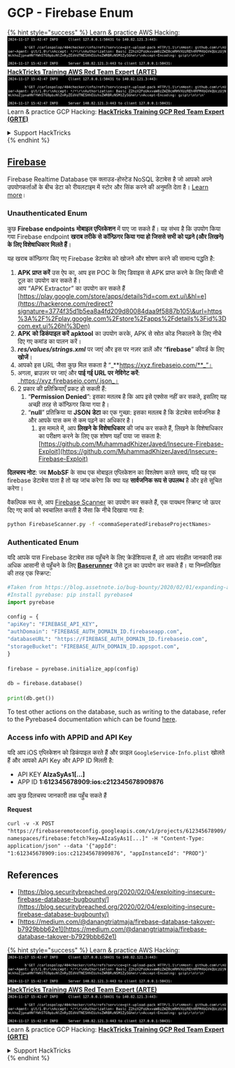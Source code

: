 # GCP - Firebase Enum

{% hint style="success" %}
Learn & practice AWS Hacking:<img src="../../../.gitbook/assets/image (1).png" alt="" data-size="line">[**HackTricks Training AWS Red Team Expert (ARTE)**](https://training.hacktricks.xyz/courses/arte)<img src="../../../.gitbook/assets/image (1).png" alt="" data-size="line">\
Learn & practice GCP Hacking: <img src="../../../.gitbook/assets/image (2).png" alt="" data-size="line">[**HackTricks Training GCP Red Team Expert (GRTE)**<img src="../../../.gitbook/assets/image (2).png" alt="" data-size="line">](https://training.hacktricks.xyz/courses/grte)

<details>

<summary>Support HackTricks</summary>

* Check the [**subscription plans**](https://github.com/sponsors/carlospolop)!
* **Join the** 💬 [**Discord group**](https://discord.gg/hRep4RUj7f) or the [**telegram group**](https://t.me/peass) or **follow** us on **Twitter** 🐦 [**@hacktricks\_live**](https://twitter.com/hacktricks\_live)**.**
* **Share hacking tricks by submitting PRs to the** [**HackTricks**](https://github.com/carlospolop/hacktricks) and [**HackTricks Cloud**](https://github.com/carlospolop/hacktricks-cloud) github repos.

</details>
{% endhint %}

## [Firebase](https://cloud.google.com/sdk/gcloud/reference/firebase/)

Firebase Realtime Database एक क्लाउड-होस्टेड NoSQL डेटाबेस है जो आपको अपने उपयोगकर्ताओं के बीच डेटा को रीयलटाइम में स्टोर और सिंक करने की अनुमति देता है। [Learn more](https://firebase.google.com/products/realtime-database/)।

### Unauthenticated Enum

कुछ **Firebase endpoints** **मोबाइल एप्लिकेशन** में पाए जा सकते हैं। यह संभव है कि उपयोग किया गया Firebase endpoint **खराब तरीके से कॉन्फ़िगर किया गया हो जिससे सभी को पढ़ने (और लिखने) के लिए विशेषाधिकार मिलते हैं**।

यह खराब कॉन्फ़िगर किए गए Firebase डेटाबेस को खोजने और शोषण करने की सामान्य पद्धति है:

1. **APK प्राप्त करें** उस ऐप का, आप इस POC के लिए डिवाइस से APK प्राप्त करने के लिए किसी भी टूल का उपयोग कर सकते हैं।\
आप “APK Extractor” का उपयोग कर सकते हैं [https://play.google.com/store/apps/details?id=com.ext.ui\&hl=e](https://hackerone.com/redirect?signature=3774f35d1b5ea8a4fd209d80084daa9f5887b105\&url=https%3A%2F%2Fplay.google.com%2Fstore%2Fapps%2Fdetails%3Fid%3Dcom.ext.ui%26hl%3Den)
2. **APK को डिकंपाइल करें** **apktool** का उपयोग करके, APK से स्रोत कोड निकालने के लिए नीचे दिए गए कमांड का पालन करें।
3. _**res/values/strings.xml**_ पर जाएं और इस पर नज़र डालें और “**firebase**” कीवर्ड के लिए **खोजें**।
4. आपको इस URL जैसा कुछ मिल सकता है “_**https://xyz.firebaseio.com/**_”।
5. अगला, ब्राउज़र पर जाएं और **पाई गई URL पर नेविगेट करें**: _https://xyz.firebaseio.com/.json_।
6. 2 प्रकार की प्रतिक्रियाएँ प्रकट हो सकती हैं:
   1. “**Permission Denied**”: इसका मतलब है कि आप इसे एक्सेस नहीं कर सकते, इसलिए यह अच्छी तरह से कॉन्फ़िगर किया गया है।
   2. “**null**” प्रतिक्रिया या **JSON डेटा** का एक गुच्छा: इसका मतलब है कि डेटाबेस सार्वजनिक है और आपके पास कम से कम पढ़ने का अधिकार है।
      1. इस मामले में, आप **लिखने के विशेषाधिकार** की जांच कर सकते हैं, लिखने के विशेषाधिकार का परीक्षण करने के लिए एक शोषण यहाँ पाया जा सकता है: [https://github.com/MuhammadKhizerJaved/Insecure-Firebase-Exploit](https://github.com/MuhammadKhizerJaved/Insecure-Firebase-Exploit)

**दिलचस्प नोट**: जब **MobSF** के साथ एक मोबाइल एप्लिकेशन का विश्लेषण करते समय, यदि यह एक firebase डेटाबेस पाता है तो यह जांच करेगा कि क्या यह **सार्वजनिक रूप से उपलब्ध** है और इसे सूचित करेगा।

वैकल्पिक रूप से, आप [Firebase Scanner](https://github.com/shivsahni/FireBaseScanner) का उपयोग कर सकते हैं, एक पायथन स्क्रिप्ट जो ऊपर दिए गए कार्य को स्वचालित करती है जैसा कि नीचे दिखाया गया है:
```bash
python FirebaseScanner.py -f <commaSeperatedFirebaseProjectNames>
```
### Authenticated Enum

यदि आपके पास Firebase डेटाबेस तक पहुँचने के लिए क्रेडेंशियल्स हैं, तो आप संग्रहीत जानकारी तक अधिक आसानी से पहुँचने के लिए [**Baserunner**](https://github.com/iosiro/baserunner) जैसे टूल का उपयोग कर सकते हैं। या निम्नलिखित की तरह एक स्क्रिप्ट:
```python
#Taken from https://blog.assetnote.io/bug-bounty/2020/02/01/expanding-attack-surface-react-native/
#Install pyrebase: pip install pyrebase4
import pyrebase

config = {
"apiKey": "FIREBASE_API_KEY",
"authDomain": "FIREBASE_AUTH_DOMAIN_ID.firebaseapp.com",
"databaseURL": "https://FIREBASE_AUTH_DOMAIN_ID.firebaseio.com",
"storageBucket": "FIREBASE_AUTH_DOMAIN_ID.appspot.com",
}

firebase = pyrebase.initialize_app(config)

db = firebase.database()

print(db.get())
```
To test other actions on the database, such as writing to the database, refer to the Pyrebase4 documentation which can be found [here](https://github.com/nhorvath/Pyrebase4).

### Access info with APPID and API Key <a href="#access-info-with-appid-and-api-key" id="access-info-with-appid-and-api-key"></a>

यदि आप iOS एप्लिकेशन को डिकंपाइल करते हैं और फ़ाइल `GoogleService-Info.plist` खोलते हैं और आपको API Key और APP ID मिलती है:

* API KEY **AIzaSyAs1\[...]**
* APP ID **1:612345678909:ios:c212345678909876**

आप कुछ दिलचस्प जानकारी तक पहुँच सकते हैं

**Request**

`curl -v -X POST "https://firebaseremoteconfig.googleapis.com/v1/projects/612345678909/namespaces/firebase:fetch?key=AIzaSyAs1[...]" -H "Content-Type: application/json" --data '{"appId": "1:612345678909:ios:c212345678909876", "appInstanceId": "PROD"}'`

## References <a href="#references" id="references"></a>

* ​[https://blog.securitybreached.org/2020/02/04/exploiting-insecure-firebase-database-bugbounty/](https://blog.securitybreached.org/2020/02/04/exploiting-insecure-firebase-database-bugbounty/)​
* ​[https://medium.com/@danangtriatmaja/firebase-database-takover-b7929bbb62e1](https://medium.com/@danangtriatmaja/firebase-database-takover-b7929bbb62e1)​

{% hint style="success" %}
Learn & practice AWS Hacking:<img src="../../../.gitbook/assets/image (1).png" alt="" data-size="line">[**HackTricks Training AWS Red Team Expert (ARTE)**](https://training.hacktricks.xyz/courses/arte)<img src="../../../.gitbook/assets/image (1).png" alt="" data-size="line">\
Learn & practice GCP Hacking: <img src="../../../.gitbook/assets/image (2).png" alt="" data-size="line">[**HackTricks Training GCP Red Team Expert (GRTE)**<img src="../../../.gitbook/assets/image (2).png" alt="" data-size="line">](https://training.hacktricks.xyz/courses/grte)

<details>

<summary>Support HackTricks</summary>

* Check the [**subscription plans**](https://github.com/sponsors/carlospolop)!
* **Join the** 💬 [**Discord group**](https://discord.gg/hRep4RUj7f) or the [**telegram group**](https://t.me/peass) or **follow** us on **Twitter** 🐦 [**@hacktricks\_live**](https://twitter.com/hacktricks\_live)**.**
* **Share hacking tricks by submitting PRs to the** [**HackTricks**](https://github.com/carlospolop/hacktricks) and [**HackTricks Cloud**](https://github.com/carlospolop/hacktricks-cloud) github repos.

</details>
{% endhint %}
